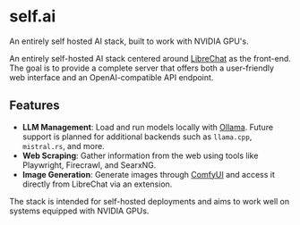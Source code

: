 # self.ai
An entirely self hosted AI stack, built to work with NVIDIA GPU's. 

An entirely self-hosted AI stack centered around [LibreChat](https://github.com/danny-avila/LibreChat) as the front-end. The goal is to provide a complete server that offers both a user-friendly web interface and an OpenAI-compatible API endpoint.

## Features

- **LLM Management**: Load and run models locally with [Ollama](https://github.com/jmorganca/ollama).
  Future support is planned for additional backends such as `llama.cpp`, `mistral.rs`, and more.
- **Web Scraping**: Gather information from the web using tools like Playwright, Firecrawl, and SearxNG.
- **Image Generation**: Generate images through [ComfyUI](https://github.com/comfyanonymous/ComfyUI)
  and access it directly from LibreChat via an extension.

The stack is intended for self-hosted deployments and aims to work well on systems equipped with NVIDIA GPUs.